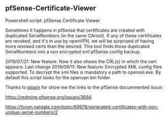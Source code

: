 ## pfSense-Certificate-Viewer
Powershell script: pfSense Certificate Viewer

Sometimes it happens in pfSense that certificates are created with
duplicated SerialNumbers (in the same CAroot). If any of these certificates
are revoked, and it's in use by openVPN, we will be surprised of having more
revoked certs than the desired. This tool finds those duplicated SerialNumbers
into a non encrypted xml pfSense config backup.

2019/07/21: New feature: Now it also shows the CRL(s) in which the cert appears.
Last change 2019/09/11: New feature: Encrypted XML config files supported. To decrypt the xml files is mandatory a path to openssl.exe. By default this script looks for the openvpn bin folder.

Thanks to [pippin](https://forum.netgate.com/user/pippin) for show me the links to the pfSense docummented issue:

https://redmine.pfsense.org/issues/3694

https://forum.netgate.com/topic/69978/generated-certificates-with-non-unique-serial-numbers/2
